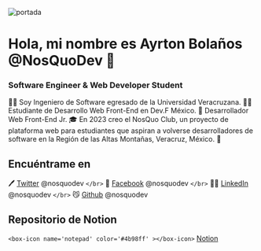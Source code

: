 ![portada](https://images.unsplash.com/photo-1466854076813-4aa9ac0fc347?ixlib=rb-4.0.3&ixid=MnwxMjA3fDB8MHxwaG90by1wYWdlfHx8fGVufDB8fHx8&auto=format&fit=crop&w=1332&q=80)

# Hola, mi nombre es Ayrton Bolaños @NosQuoDev 👋
### Software Engineer & Web Developer Student

👷‍♂️ Soy Ingeniero de Software egresado de la Universidad Veracruzana.
👨‍💻 Estudiante de Desarrollo Web Front-End en Dev.F México.
👾 Desarrollador Web Front-End Jr.
🎓 En 2023 creo el NosQuo Club, un proyecto de plataforma web para estudiantes que aspiran a volverse desarrolladores de software en la Región de las Altas Montañas, Veracruz, México. 🗻


## Encuéntrame en

🖊 [Twitter](https://twitter.com/nosquodev) @nosquodev
`</br>`
📱 [Facebook](https://www.facebook.com/nosquodev) @nosquodev
`</br>`
👷‍♂️ [LinkedIn](https://www.linkedin.com/in/nosquodev/?original_referer=https%3A%2F%2Fgithub.com%2F) @nosquodev
`</br>`
😼 [Github](https://github.com/nosquodev) @nosquodev


## Repositorio de Notion
`<box-icon name='notepad' color='#4b98ff' ></box-icon>` [Notion](https://www.notion.so/Notion-NosQuoDev-edfd0479cc944ef18638ee70c07304d5?pvs=4)